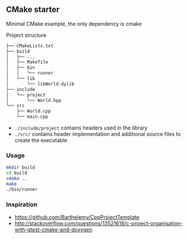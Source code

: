 ## CMake starter

Minimal CMake example, the only dependency is cmake

Project structure

```sh
├── CMakeLists.txt
├── build
│   ├── ...
│   ├── Makefile
│   ├── bin
│   │   └── runner
│   └── lib
│       └── libWorld.dylib
├── include
│   └── project
│       └── World.hpp
└── src
    ├── World.cpp
    └── main.cpp
```

- `./include/project` contains headers used in the library
- `./src/` contains header implementation and additional source files to create the executable

### Usage

```sh
mkdir build
cd build
cmake ..
make
./bin/runner
```

### Inspiration

- https://github.com/Barthelemy/CppProjectTemplate
- http://stackoverflow.com/questions/13521618/c-project-organisation-with-gtest-cmake-and-doxygen

